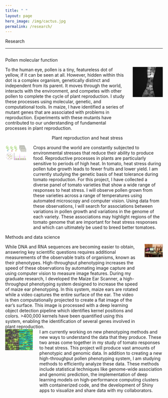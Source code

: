 ```yaml
---
title: " "
layout: page
hero_image: /img/cactus.jpg
permalink: /research/
---
```


<!--
<style type="text/css">
    img { border: 1px solid #000000; }
</style>

<div class="container is-max-desktop">
    <p class="title is-2">Research</p>
</div>
-->

<div class="container is-max-desktop">
	<p class="title is-2">Research</p>
    <hr>
	<div class="columns">
		<div class="column is-8">
			<p class="title is-3 mb-0 pb-0">Pollen molecular function</p>
		</div>
		<div class="column is-4">
		</div>
	</div>
	<div class="columns mt-0 pt-0">
		<div class="column is-8">
			To the human eye, pollen is a tiny, featureless dot of yellow, if it can be seen at all. However, hidden within this dot is a complex organism, genetically distinct and independent from its parent. It moves through the world, interacts with the environment, and competes with other pollen to complete the cycle of plant reproduction. I study these processes using molecular, genetic, and computational tools. In maize, I have identified a series of mutant genes that are associated with problems in reproduction. Experiments with these mutants have contributed to our understanding of fundamental processes in plant reproduction.
		</div>
		<div class="column is-4">
			<img src="/img/pollen_in_oil.jpg" alt="Maize pollen grains in oil">
		</div>
	</div>
	<div class="columns">
		<div class="column is-4">
		</div>
		<div class="column is-8">
			<p class="title is-3 mb-3">Plant reproduction and heat stress</p>
		</div>
	</div>
	<div class="columns">
		<div class="column is-4">
			<img src="/img/thermotolerance_fig.jpg" alt="Diagram of tomato thermotolerance experiment">
		</div>
		<div class="column is-8">
			Crops around the world are constantly subjected to environmental stresses that reduce their ability to produce food. Reproductive processes in plants are particularly sensitive to periods of high heat. In tomato, heat stress during pollen tube growth leads to fewer fruits and lower yield. I am currently studying the genetic basis of heat tolerance during tomato reproduction. For this project, I have collected a diverse panel of tomato varieties that show a wide range of responses to heat stress. I will observe pollen grown from these varieties across a range of temperatures using automated microscopy and computer vision. Using data from these observations, I will search for associations between variations in pollen growth and variations in the genome of each variety. These associations may highlight regions of the tomato genome that are important for heat stress responses and which can ultimately be used to breed better tomatoes.	
		</div>
	</div>
	<div class="columns">
		<div class="column is-8">
			<p class="title is-3 mb-3">Methods and data science</p>
		</div>
		<div class="column is-4">
		</div>
	</div>
	<div class="columns">
		<div class="column is-8">
			While DNA and RNA sequences are becoming easier to obtain, answering key scientific questions requires additional measurements of the observable traits of organisms, known as their phenotypes. High-throughput phenotyping increases the speed of these observations by automating image capture and using computer vision to measure image features. During my graduate research, I developed the Maize Ear Scanner, a high-throughput phenotyping system designed to increase the speed of maize ear phenotyping. In this system, maize ears are rotated while a video captures the entire surface of the ear. The video is then computationally projected to create a flat image of the ear’s surface. This image is processed with a deep learning object detection pipeline which identifies kernel positions and colors. >400,000 kernels have been quantified using this system, enabling the identification of several genes involved in plant reproduction.
		</div>
		<div class="column is-4">
			<img src="/img/maize_ear_scanner.jpg" alt="Maize ear scanner">
		</div>
	</div>
	<div class="columns">
		<div class="column is-4">
			<img src="/img/earvision.jpg" alt="Maize ear scanner">
		</div>
		<div class="column is-8">
			I am currently working on new phenotyping methods and new ways to understand the data that they produce. These two areas come together in my study of tomato responses to heat stress. This project will produce vast amounts of phenotypic and genomic data. In addition to creating a new high-throughput pollen phenotyping system, I am studying methods to efficiently analyze these data. These methods include statistical techniques like genome-wide association and genomic prediction, the implementation of deep learning models on high-performance computing clusters with containerized code, and the development of Shiny apps to visualize and share data with my collaborators.
		</div>
	</div>
</div>
